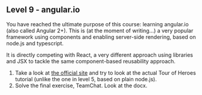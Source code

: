 Level 9 - angular.io
--------------------

You have reached the ultimate purpose of this course: learning angular.io
(also called Angular 2+). This is (at the moment of writing...) a very popular framework using components and enabling server-side rendering, based on node.js and typescript. 

It is directly competing with React, a very different approach using libraries and JSX to tackle the same component-based reusability approach.

1. Take a look at [the official site](https://angular.io/) and try to look at the actual Tour of Heroes tutorial (unlike the one in level 5, based on plain node.js).
2. Solve the final exercise, TeamChat. Look at the docx.